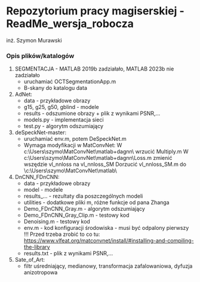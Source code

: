 # Repozytorium pracy magiserskiej - ReadMe_wersja_robocza
inż. Szymon Murawski
### Opis plików/katalogów


1. SEGMENTACJA  - MATLAB 2019b zadziałało, MATLAB 2023b nie zadziałało
   - uruchamiać OCTSegmentationApp.m
   - B-skany do katalogu data
2. AdNet:
   - data - przykładowe obrazy
   - g15, g25, g50, gblind - modele
   - results - odszumione obrazy + plik z wynikami PSNR,...
   - models.py - implementacja sieci
   - test.py - algorytm odszumiający
3. deSpeckNet-master:
   - uruchamiać env.m, potem DeSpeckNet.m
   - Wymaga modyfikacji w MatConvNet:
	W c:\Users\szymo\MatConvNet\matlab\+dagnn\ wrzucić Multiply.m
	W c:\Users\szymo\MatConvNet\matlab\+dagnn\Loss.m zmienić wszędzie vl_nnloss na vl_nnloss_SM
	Dorzucić vl_nnloss_SM.m do \c:\Users\szymo\MatConvNet\matlab\ 
4. DnCNN_FDnCNN:
   - data - przykładowe obrazy
   - model - modele
   - results_... - rezultaty dla poszczególnych modeli
   - utilities - dodatkowe pliki m, różne funkcje od pana Zhanga
   - Demo_FDnCNN_Gray.m - algorytm odszumiający
   - Demo_FDnCNN_Gray_Clip.m - testowy kod
   - Denoising.m - testowy kod
   - env.m - kod konfiguracji środowiska - musi być odpalony pierwszy !!! Przed trzeba zrobić to co tu: https://www.vlfeat.org/matconvnet/install/#installing-and-compiling-the-library
   - results.txt - plik z wynikami PSNR,...
5. Sate_of_Art:
   - filtr uśredniający, medianowy, transformacja zafalowaniowa, dyfuzja anizotropowa
